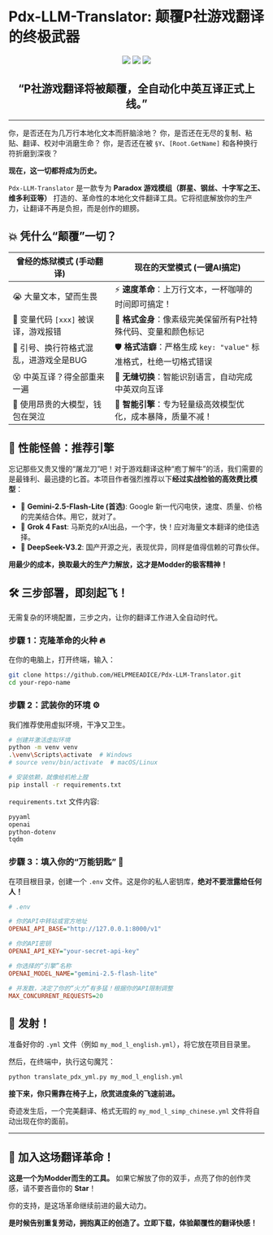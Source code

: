 # Pdx-LLM-Translator: 颠覆P社游戏翻译的终极武器

<p align="center">
  <img src="https://img.shields.io/badge/状态-革命已至-red?style=for-the-badge" />
  <img src="https://img.shields.io/github/stars/HELPMEEADICE/Pdx-llm-translator?style=for-the-badge&logo=github&color=yellow" />
  <img src="https://img.shields.io/github/forks/HELPMEEADICE/Pdx-llm-translator?style=for-the-badge&logo=github&color=green" />
</p>

<h2 align="center">“P社游戏翻译将被颠覆，全自动化中英互译正式上线。”</h2>

---

你，是否还在为几万行本地化文本而肝脑涂地？
你，是否还在无尽的复制、粘贴、翻译、校对中消磨生命？
你，是否还在被 `§Y`、`[Root.GetName]` 和各种换行符折磨到深夜？

**现在，这一切都将成为历史。**

`Pdx-LLM-Translator` 是一款专为 **Paradox 游戏模组（群星、钢丝、十字军之王、维多利亚等）** 打造的、革命性的本地化文件翻译工具。它将彻底解放你的生产力，让翻译不再是负担，而是创作的翅膀。

## 💥 凭什么“颠覆”一切？

| 曾经的炼狱模式 (手动翻译)                                    | **现在的天堂模式 (一键AI搞定)**                                   |
| ------------------------------------------------------------ | ----------------------------------------------------------------- |
| 😭 大量文本，望而生畏                                         | ⚡️ **速度革命**：上万行文本，一杯咖啡的时间即可搞定！          |
| 🤯 变量代码 `[xxx]` 被误译，游戏报错                         | 🧠 **格式金身**：像素级完美保留所有P社特殊代码、变量和颜色标记  |
| 🤬 引号、换行符格式混乱，进游戏全是BUG                       | 🛡️ **格式洁癖**：严格生成 `key: "value"` 标准格式，杜绝一切格式错误 |
| 😵 中英互译？得全部重来一遍                                  | 🔄 **无缝切换**：智能识别语言，自动完成中英双向互译          |
| 💸 使用昂贵的大模型，钱包在哭泣                               | 🎯 **智能引擎**：专为轻量级高效模型优化，成本暴降，质量不减！     |

## 🚀 性能怪兽：推荐引擎

忘记那些又贵又慢的“屠龙刀”吧！对于游戏翻译这种“庖丁解牛”的活，我们需要的是最锋利、最迅捷的匕首。本项目作者强烈推荐以下**经过实战检验的高效费比模型**：

*   🥇 **Gemini-2.5-Flash-Lite (首选)**: Google 新一代闪电侠，速度、质量、价格的完美结合体。用它，就对了。
*   🥈 **Grok 4 Fast**: 马斯克的xAI出品，一个字，快！应对海量文本翻译的绝佳选择。
*   🥉 **DeepSeek-V3.2**: 国产开源之光，表现优异，同样是值得信赖的可靠伙伴。

**用最少的成本，换取最大的生产力解放，这才是Modder的极客精神！**

## 🛠️ 三步部署，即刻起飞！

无需复杂的环境配置，三步之内，让你的翻译工作进入全自动时代。

### 步驟 1：克隆革命的火种 🔥

在你的电脑上，打开终端，输入：

```bash
git clone https://github.com/HELPMEEADICE/Pdx-LLM-Translator.git
cd your-repo-name
```

### 步驟 2：武装你的环境 ⚙️

我们推荐使用虚拟环境，干净又卫生。

```bash
# 创建并激活虚拟环境
python -m venv venv
.\venv\Scripts\activate  # Windows
# source venv/bin/activate  # macOS/Linux

# 安装依赖，就像给机枪上膛
pip install -r requirements.txt
```

`requirements.txt` 文件内容:
```txt
pyyaml
openai
python-dotenv
tqdm
```

### 步驟 3：填入你的“万能钥匙” 🔑

在项目根目录，创建一个 `.env` 文件。这是你的私人密钥库，**绝对不要泄露给任何人！**

```ini
# .env

# 你的API中转站或官方地址
OPENAI_API_BASE="http://127.0.0.1:8000/v1"

# 你的API密钥
OPENAI_API_KEY="your-secret-api-key"

# 你选择的“引擎”名称
OPENAI_MODEL_NAME="gemini-2.5-flash-lite"

# 并发数，决定了你的“火力”有多猛！根据你的API限制调整
MAX_CONCURRENT_REQUESTS=20
```

## 🚀 发射！

准备好你的 `.yml` 文件（例如 `my_mod_l_english.yml`），将它放在项目目录里。

然后，在终端中，执行这句魔咒：

```bash
python translate_pdx_yml.py my_mod_l_english.yml
```

**接下来，你只需靠在椅子上，欣赏进度条的飞速前进。**

奇迹发生后，一个完美翻译、格式无瑕的 `my_mod_l_simp_chinese.yml` 文件将自动出现在你的面前。

---

## 🌟 加入这场翻译革命！

**这是一个为Modder而生的工具。** 如果它解放了你的双手，点亮了你的创作灵感，请不要吝啬你的 **Star**！

你的支持，是这场革命继续前进的最大动力。

**是时候告别重复劳动，拥抱真正的创造了。立即下载，体验颠覆性的翻译快感！**